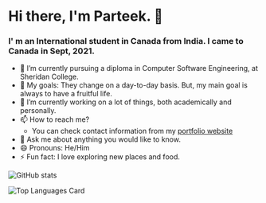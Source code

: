 # Hi there, I'm Parteek. 👋
### I' m an International student in Canada from India. I came to Canada in Sept, 2021.

- 🌱 I’m currently pursuing a diploma in Computer Software Engineering, at Sheridan College.
- 🥅 My goals: They change on a day-to-day basis. But, my main goal is always to have a fruitful life.
- 🔭 I’m currently working on a lot of things, both academically and personally.
- 📫 How to reach me?
  - You can check contact information from my [portfolio website](https://parteek-portfolio.netlify.app/homepage)
- 💬 Ask me about anything you would like to know.
- 😄 Pronouns: He/Him
- ⚡ Fun fact: I love exploring new places and food.

<!-- Github Stats -->
![GitHub stats](https://github-readme-stats.vercel.app/api?username=P4RT33K&theme=github_dark&count_private=true&show_icons=true)

<!-- Top languages -->
![Top Languages Card](https://github-readme-stats.vercel.app/api/top-langs/?username=P4RT33K&layout=compact&theme=github_dark)
